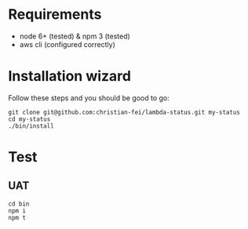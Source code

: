 # Requirements

- node 6+ (tested) & npm 3 (tested)
- aws cli (configured correctly)

# Installation wizard

Follow these steps and you should be good to go:

```shell
git clone git@github.com:christian-fei/lambda-status.git my-status
cd my-status
./bin/install
```


# Test
## UAT

```
cd bin
npm i
npm t
```
